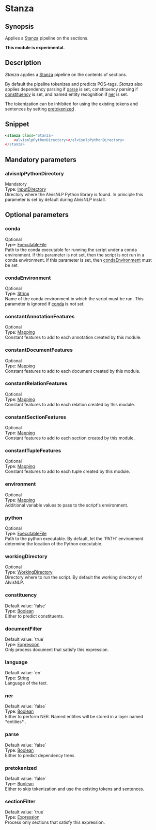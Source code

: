<h1 class="module">Stanza</h1>

## Synopsis

Applies a [Stanza](https://stanfordnlp.github.io/stanza/) pipeline on the sections.

**This module is experimental.**

## Description

 *Stanza* applies a [Stanza](https://stanfordnlp.github.io/stanza/) pipeline on the contents of sections.

By default the pipeline tokenizes and predicts POS-tags. *Stanza* also applies dependency parsing if <a href="#parse" class="param">parse</a> is set, constituency parsing if <a href="#constituency" class="param">constituency</a> is set, and named entity recognition if <a href="#ner" class="param">ner</a> is set.

The tokenization can be inhibited for using the existing tokens and sentences by setting <a href="#pretokenized" class="param">pretokenized</a> .

## Snippet



```xml
<stanza class="Stanza>
    <alvisnlpPythonDirectory></alvisnlpPythonDirectory>
</stanza>
```

## Mandatory parameters

<h3 id="alvisnlpPythonDirectory" class="param">alvisnlpPythonDirectory</h3>

<div class="param-level param-level-mandatory">Mandatory
</div>
<div class="param-type">Type: <a href="../converter/fr.inra.maiage.bibliome.util.files.InputDirectory" class="converter">InputDirectory</a>
</div>
Directory where the AlvisNLP Python library is found. In principle this parameter is set by default during AlvisNLP install.

## Optional parameters

<h3 id="conda" class="param">conda</h3>

<div class="param-level param-level-optional">Optional
</div>
<div class="param-type">Type: <a href="../converter/fr.inra.maiage.bibliome.util.files.ExecutableFile" class="converter">ExecutableFile</a>
</div>
Path to the conda executable for running the script under a conda environment. If this parameter is not set, then the script is not run in a conda environment. If this parameter is set, then <a href="#condaEnvironment" class="param">condaEnvironment</a> must be set.

<h3 id="condaEnvironment" class="param">condaEnvironment</h3>

<div class="param-level param-level-optional">Optional
</div>
<div class="param-type">Type: <a href="../converter/java.lang.String" class="converter">String</a>
</div>
Name of the conda environment in which the script must be run. This parameter is ignored if <a href="#conda" class="param">conda</a> is not set.

<h3 id="constantAnnotationFeatures" class="param">constantAnnotationFeatures</h3>

<div class="param-level param-level-optional">Optional
</div>
<div class="param-type">Type: <a href="../converter/fr.inra.maiage.bibliome.alvisnlp.core.module.types.Mapping" class="converter">Mapping</a>
</div>
Constant features to add to each annotation created by this module.

<h3 id="constantDocumentFeatures" class="param">constantDocumentFeatures</h3>

<div class="param-level param-level-optional">Optional
</div>
<div class="param-type">Type: <a href="../converter/fr.inra.maiage.bibliome.alvisnlp.core.module.types.Mapping" class="converter">Mapping</a>
</div>
Constant features to add to each document created by this module.

<h3 id="constantRelationFeatures" class="param">constantRelationFeatures</h3>

<div class="param-level param-level-optional">Optional
</div>
<div class="param-type">Type: <a href="../converter/fr.inra.maiage.bibliome.alvisnlp.core.module.types.Mapping" class="converter">Mapping</a>
</div>
Constant features to add to each relation created by this module.

<h3 id="constantSectionFeatures" class="param">constantSectionFeatures</h3>

<div class="param-level param-level-optional">Optional
</div>
<div class="param-type">Type: <a href="../converter/fr.inra.maiage.bibliome.alvisnlp.core.module.types.Mapping" class="converter">Mapping</a>
</div>
Constant features to add to each section created by this module.

<h3 id="constantTupleFeatures" class="param">constantTupleFeatures</h3>

<div class="param-level param-level-optional">Optional
</div>
<div class="param-type">Type: <a href="../converter/fr.inra.maiage.bibliome.alvisnlp.core.module.types.Mapping" class="converter">Mapping</a>
</div>
Constant features to add to each tuple created by this module.

<h3 id="environment" class="param">environment</h3>

<div class="param-level param-level-optional">Optional
</div>
<div class="param-type">Type: <a href="../converter/fr.inra.maiage.bibliome.alvisnlp.core.module.types.Mapping" class="converter">Mapping</a>
</div>
Additional variable values to pass to the script's environment.

<h3 id="python" class="param">python</h3>

<div class="param-level param-level-optional">Optional
</div>
<div class="param-type">Type: <a href="../converter/fr.inra.maiage.bibliome.util.files.ExecutableFile" class="converter">ExecutableFile</a>
</div>
Path to the python executable. By default, let the `PATH` environment determine the location of the Python executable.

<h3 id="workingDirectory" class="param">workingDirectory</h3>

<div class="param-level param-level-optional">Optional
</div>
<div class="param-type">Type: <a href="../converter/fr.inra.maiage.bibliome.util.files.WorkingDirectory" class="converter">WorkingDirectory</a>
</div>
Directory where to run the script. By default the working directory of AlvisNLP.

<h3 id="constituency" class="param">constituency</h3>

<div class="param-level param-level-default-value">Default value: `false`
</div>
<div class="param-type">Type: <a href="../converter/java.lang.Boolean" class="converter">Boolean</a>
</div>
Either to predict constituents.

<h3 id="documentFilter" class="param">documentFilter</h3>

<div class="param-level param-level-default-value">Default value: `true`
</div>
<div class="param-type">Type: <a href="../converter/fr.inra.maiage.bibliome.alvisnlp.core.corpus.expressions.Expression" class="converter">Expression</a>
</div>
Only process document that satisfy this expression.

<h3 id="language" class="param">language</h3>

<div class="param-level param-level-default-value">Default value: `en`
</div>
<div class="param-type">Type: <a href="../converter/java.lang.String" class="converter">String</a>
</div>
Language of the text.

<h3 id="ner" class="param">ner</h3>

<div class="param-level param-level-default-value">Default value: `false`
</div>
<div class="param-type">Type: <a href="../converter/java.lang.Boolean" class="converter">Boolean</a>
</div>
Either to perform NER. Named entities will be stored in a layer named *entities* .

<h3 id="parse" class="param">parse</h3>

<div class="param-level param-level-default-value">Default value: `false`
</div>
<div class="param-type">Type: <a href="../converter/java.lang.Boolean" class="converter">Boolean</a>
</div>
Either to predict dependency trees.

<h3 id="pretokenized" class="param">pretokenized</h3>

<div class="param-level param-level-default-value">Default value: `false`
</div>
<div class="param-type">Type: <a href="../converter/java.lang.Boolean" class="converter">Boolean</a>
</div>
Either to skip tokenization and use the existing tokens and sentences.

<h3 id="sectionFilter" class="param">sectionFilter</h3>

<div class="param-level param-level-default-value">Default value: `true`
</div>
<div class="param-type">Type: <a href="../converter/fr.inra.maiage.bibliome.alvisnlp.core.corpus.expressions.Expression" class="converter">Expression</a>
</div>
Process only sections that satisfy this expression.

